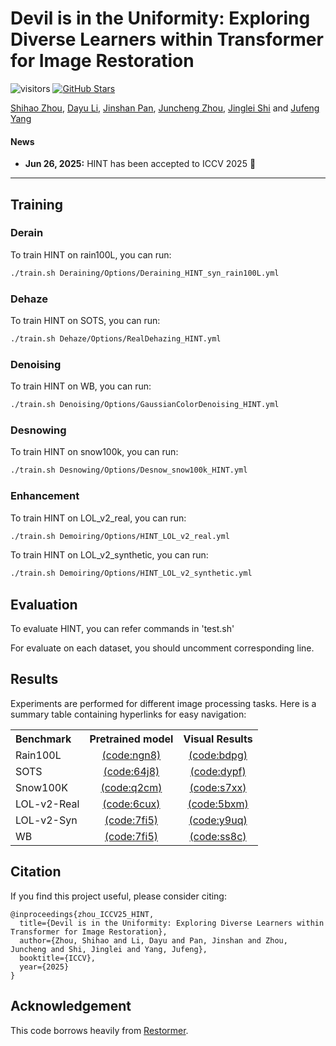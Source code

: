 # Devil is in the Uniformity: Exploring Diverse Learners within Transformer for Image Restoration


![visitors](https://visitor-badge.laobi.icu/badge?page_id=joshyZhou/FPro)
[![GitHub Stars](https://img.shields.io/github/stars/joshyZhou/FPro?style=social)](https://github.com/Zheng-MJ/SMFANet) <br>

[Shihao Zhou](https://joshyzhou.github.io/), [Dayu Li](https://github.com/nkldy22), [Jinshan Pan](https://jspan.github.io/), [Juncheng Zhou](https://github.com/ZhouJunCheng99), [Jinglei Shi](https://jingleishi.github.io/) and [Jufeng Yang](https://cv.nankai.edu.cn/)

#### News
- **Jun 26, 2025:** HINT has been accepted to ICCV 2025 :tada: 
<hr />

## Training
### Derain
To train HINT on rain100L, you can run:
```sh
./train.sh Deraining/Options/Deraining_HINT_syn_rain100L.yml
```
### Dehaze
To train HINT on SOTS, you can run:
```sh
./train.sh Dehaze/Options/RealDehazing_HINT.yml
```
### Denoising
To train HINT on WB, you can run:
```sh
./train.sh Denoising/Options/GaussianColorDenoising_HINT.yml
```
### Desnowing
To train HINT on snow100k, you can run:
```sh
./train.sh Desnowing/Options/Desnow_snow100k_HINT.yml
```
### Enhancement 
To train HINT on LOL_v2_real, you can run:
```sh
./train.sh Demoiring/Options/HINT_LOL_v2_real.yml
```

To train HINT on LOL_v2_synthetic, you can run:
```sh
./train.sh Demoiring/Options/HINT_LOL_v2_synthetic.yml
```

## Evaluation
To evaluate HINT, you can refer commands in 'test.sh'

For evaluate on each dataset, you should uncomment corresponding line.


## Results
Experiments are performed for different image processing tasks. 
Here is a summary table containing hyperlinks for easy navigation:
<table>
  <tr>
    <th align="left">Benchmark</th>
    <th align="center">Pretrained model</th>
    <th align="center">Visual Results</th>
  </tr>
  <tr>
    <td align="left">Rain100L</td>
    <td align="center"><a href="https://pan.baidu.com/s/1k93yGwD3m9MF5XwnKXQrOQ?pwd=ngn8">(code:ngn8)</a></td>
    <td align="center"><a href="https://pan.baidu.com/s/1sgoh9wB78-IL2pH9cUheBw?pwd=bdpg">(code:bdpg)</a></td>
  </tr>
  <tr>
    <td align="left">SOTS</td>
    <td align="center"><a href="https://pan.baidu.com/s/1krrsVUc5rGvQnw5mnsFZXw?pwd=64j8">(code:64j8)</a></td>
    <td align="center"><a href="https://pan.baidu.com/s/1pQsutMyHQG2rvNIEh1wMnA?pwd=dypf">(code:dypf)</a></td>
  </tr>
  <tr>
    <td align="left">Snow100K</td>
    <td align="center"><a href="https://pan.baidu.com/s/1CnGdJMOKX8Y9VOs7AEApyw?pwd=q2cm">(code:q2cm)</a></td>
    <td align="center"><a href="https://pan.baidu.com/s/1AyQDD-ST76RyXCqGB2PmJw?pwd=s7xx">(code:s7xx)</a></td>
  </tr>
    <tr>
    <td align="left">LOL-v2-Real</td>
    <td align="center"><a href="https://pan.baidu.com/s/1_f5J7__OW-irltYgRMukxg?pwd=6cux">(code:6cux)</a></td>
    <td align="center"><a href="https://pan.baidu.com/s/16QtYQu76YMCInEigKq5V8g?pwd=5bxm">(code:5bxm)</a></td>
  </tr>
  <tr>
    <td align="left">LOL-v2-Syn</td>
    <td align="center"><a href="https://pan.baidu.com/s/1iYkWYpb_ZNoWK6zKh43nwg?pwd=7fi5">(code:7fi5)</a></td>
    <td align="center"><a href="https://pan.baidu.com/s/1DgB91a-zDccB_7Myr5IH_g?pwd=y9uq">(code:y9uq)</a></td>
  </tr>
  <tr>
    <td align="left">WB</td>
    <td align="center"><a href="https://pan.baidu.com/s/1SHR6ybZ_uZ4YX9XTTjvdZQ?pwd=ah36">(code:7fi5)</a></td>
    <td align="center"><a href="https://pan.baidu.com/s/1Z04BRs66tNxX9oTExg5yAg?pwd=ss8c">(code:ss8c)</a></td>
  </tr>

</table>


## Citation
If you find this project useful, please consider citing:

    @inproceedings{zhou_ICCV25_HINT,
      title={Devil is in the Uniformity: Exploring Diverse Learners within Transformer for Image Restoration},
      author={Zhou, Shihao and Li, Dayu and Pan, Jinshan and Zhou, Juncheng and Shi, Jinglei and Yang, Jufeng},
      booktitle={ICCV},
      year={2025}
    }

## Acknowledgement

This code borrows heavily from [Restormer](https://github.com/swz30/Restormer). 